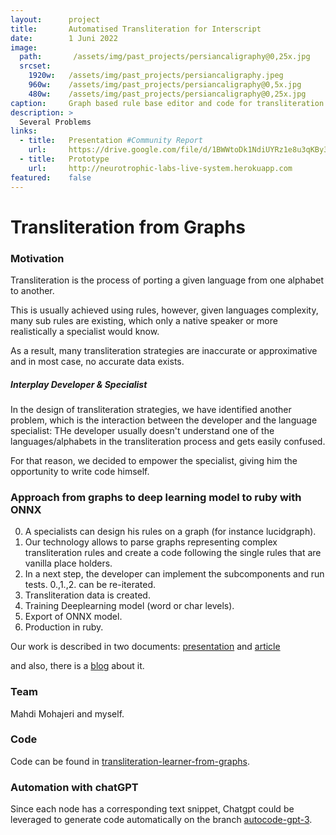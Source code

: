 ```yaml
---
layout:      project
title:       Automatised Transliteration for Interscript
date:        1 Juni 2022
image:
  path:       /assets/img/past_projects/persiancaligraphy@0,25x.jpg
  srcset:
    1920w:   /assets/img/past_projects/persiancaligraphy.jpeg
    960w:    /assets/img/past_projects/persiancaligraphy@0,5x.jpg
    480w:    /assets/img/past_projects/persiancaligraphy@0,25x.jpg
caption:     Graph based rule base editor and code for transliteration. 
description: >
  Several Problems 
links:
  - title:   Presentation #Community Report
    url:     https://drive.google.com/file/d/1BWWtoDk1NdiUYRz1e8u3qKBy3sjOx9l1/view?usp=sharing
  - title:   Prototype
    url:     http://neurotrophic-labs-live-system.herokuapp.com
featured:    false
---
```


# Transliteration from Graphs
 
### Motivation


Transliteration is the process of porting a given language from one alphabet to another.

This is usually achieved using rules, however, given languages complexity, many sub rules are existing, which only a native speaker or more realistically a specialist would know. 

As a result, many transliteration strategies are inaccurate or approximative and in most case, no accurate data exists. 


##### Interplay Developer & Specialist

In the design of transliteration strategies, we have identified 
another problem, which is the interaction between the developer and the language specialist:
THe developer usually doesn't understand one of the languages/alphabets in the transliteration process and gets easily confused.

For that reason, we decided to empower the specialist, giving him the opportunity to write code himself.


###  Approach from graphs to deep learning model to ruby with ONNX

0. A specialists can design his rules on a graph (for instance lucidgraph).
1. Our technology allows to parse graphs representing complex transliteration rules and create a code following the single rules that are vanilla place holders. 
2. In a next step, the developer can implement the subcomponents and run tests. 0.,1.,2. can be re-iterated.
3. Transliteration data is created.
4. Training Deeplearning model (word or char levels).
5. Export of ONNX model.
6. Production in ruby.

Our work is described in two documents: 
[presentation](https://github.com/interscript/transliteration-learner-from-graphs/blob/main/docs/presentation.pdf) and [article](https://github.com/interscript/transliteration-learner-from-graphs/blob/main/docs/article.pdf)

and also, there is a [blog](https://www.interscript.org/blog/2022-04-04-transliteration-learned-from-transformers-and-graphs) about it.


### Team 
Mahdi Mohajeri and myself.

### Code

Code can be found in [transliteration-learner-from-graphs](https://github.com/interscript/transliteration-learner-from-graphs/tree/main).

### Automation with chatGPT

Since each node has a corresponding text snippet, Chatgpt could be leveraged to generate code automatically on the branch [autocode-gpt-3](https://github.com/interscript/transliteration-learner-from-graphs/tree/autocode-gpt-3).



